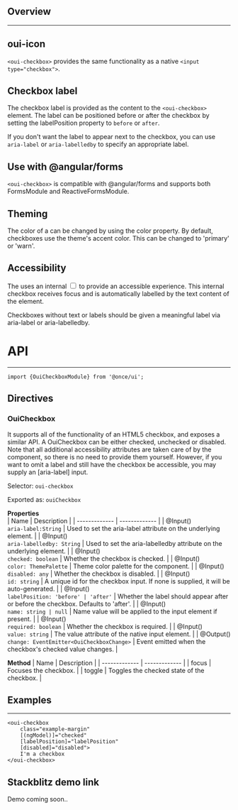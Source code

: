 ## Overview
---
## oui-icon
`<oui-checkbox>` provides the same functionality as a native `<input type="checkbox">`.

## Checkbox label
The checkbox label is provided as the content to the `<oui-checkbox>` element. The label can be positioned before or after the checkbox by setting the labelPosition property to `before` or `after`.

If you don't want the label to appear next to the checkbox, you can use `aria-label` or `aria-labelledby` to specify an appropriate label.

## Use with @angular/forms
`<oui-checkbox>` is compatible with @angular/forms and supports both FormsModule and ReactiveFormsModule.

## Theming
The color of a <oui-checkbox> can be changed by using the color property. By default, checkboxes use the theme's accent color. This can be changed to 'primary' or 'warn'.

## Accessibility
The <oui-checkbox> uses an internal <input type="checkbox"> to provide an accessible experience. This internal checkbox receives focus and is automatically labelled by the text content of the <oui-checkbox> element.

Checkboxes without text or labels should be given a meaningful label via aria-label or aria-labelledby.

# API
---

```
import {OuiCheckboxModule} from '@once/ui';
```
## Directives

### OuiCheckbox
It supports all of the functionality of an HTML5 checkbox, and exposes a similar API. A OuiCheckbox can be either checked, unchecked or disabled. Note that all additional accessibility attributes are taken care of by the component, so there is no need to provide them yourself. However, if you want to omit a label and still have the checkbox be accessible, you may supply an [aria-label] input. 

Selector: `oui-checkbox`

Exported as: `ouiCheckbox`

**Properties**
<br/>
| Name  | Description |
| ------------- | ------------- |
| @Input() <br/>`aria-label:String`  | Used to set the aria-label attribute on the underlying element.  |
| @Input() <br/>`aria-labelledby: String`  | Used to set the aria-labelledby attribute on the underlying element.  |
| @Input() <br/>`checked: boolean` | Whether the checkbox is checked.  |
| @Input() <br/>`color: ThemePalette` | Theme color palette for the component. |
| @Input() <br/>`disabled: any` | Whether the checkbox is disabled. |
| @Input() <br/>`id: string` | A unique id for the checkbox input. If none is supplied, it will be auto-generated. |
| @Input() <br/>`labelPosition: 'before' | 'after'` | Whether the label should appear after or before the checkbox. Defaults to 'after'. |
| @Input() <br/>`name: string | null` | Name value will be applied to the input element if present. |
| @Input() <br/>`required: boolean` | Whether the checkbox is required. |
| @Input() <br/>`value: string` | The value attribute of the native input element. |
| @Output() <br/>`change: EventEmitter<OuiCheckboxChange>` | Event emitted when the checkbox's checked value changes. |

**Method**
| Name  | Description |
| ------------- | ------------- |
| focus | Focuses the checkbox.  |
| toggle | Toggles the checked state of the checkbox. |

## Examples
---

```
<oui-checkbox
    class="example-margin"
    [(ngModel)]="checked"
    [labelPosition]="labelPosition"
    [disabled]="disabled">
    I'm a checkbox
</oui-checkbox>
```

## Stackblitz demo link

Demo coming soon..


